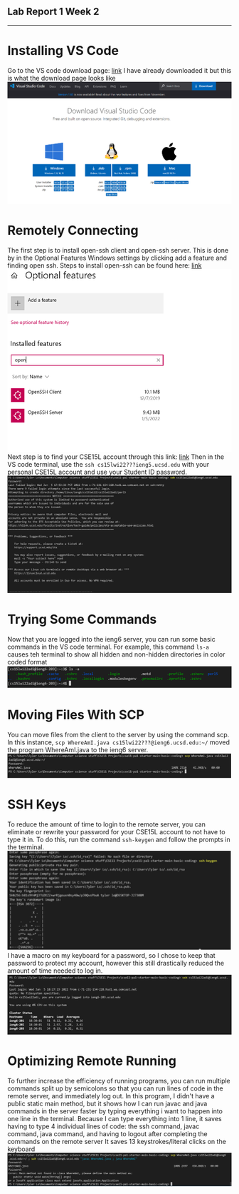 ## Lab Report 1 Week 2 ##
-------------------------

# Installing VS Code #
Go to the VS code download page: [link](https://code.visualstudio.com/)
I have already downloaded it but this is what the download page looks like
![Step1-Image1](VS-Code-Download-Page.PNG)

# Remotely Connecting #
The first step is to install open-ssh client and open-ssh server. 
This is done by in the Optional Features Windows settings by clicking add a feature and finding open ssh.
Steps to install open-ssh can be found here: [link](https://docs.microsoft.com/en-us/windows-server/administration/openssh/openssh_install_firstuse)
![Step2-Image1](installing-open-ssh-features.PNG)
Next step is to find your CSE15L account through this link: [link](https://sdacs.ucsd.edu/~icc/index.php)
Then in the VS code terminal, use the ```ssh cs15lwi22???ieng5.ucsd.edu``` with your personal CSE15L account and use your Student ID password.
![Step2-Image2](ssh-screenshot.PNG)

# Trying Some Commands #
Now that you are logged into the ieng6 server, you can run some basic commands in the VS code terminal. 
For example, this command ```ls-a``` causes teh terminal to show all hidden and non-hidden directories in color coded format
![Step3-Image1](run-ls-a-command.PNG)


# Moving Files With SCP #
You can move files from the client to the server by using the command scp. In this instance, ```scp WhereAmI.java cs15lwi22???@ieng6.ucsd.edu:~/``` moved the program WhereAmI.java to the ieng6 server.
![Step4-Image1](scp-moving-files.PNG)

# SSH Keys #
To reduce the amount of time to login to the remote server, you can eliminate or rewrite your password for your CSE15L account to not have to type it in.
To do this, run the command ```ssh-keygen``` and follow the prompts in the terminal.
![Step5-Image1](ssh-key.PNG)
I have a macro on my keyboard for a password, so I chose to keep that password to protect my account, however this still drastically reduced the amount of time needed to log in.
![Step5-Image2](ssh-key-2.PNG)

# Optimizing Remote Running #
To further increase the efficiency of running programs, you can run multiple commands split up by semicolons so that you can run lines of code in the remote server, and immediately log out.
In this program, I didn't have a public static main method, but it shows how I can run javac and java commands in the server faster by typing everything i want to happen into one line in the terminal.
Because I can type everything into 1 line, it saves having to type 4 individual lines of code: the ssh command, javac command, java command, and having to logout after completing the commands on the remote server
It saves 13 keystrokes/literal clicks on the keyboard
![Step6-Image1](optimizing-remote-running.PNG)
